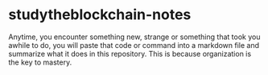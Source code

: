 # studytheblockchain-notes
Anytime, you encounter something new, strange or something that took you awhile to do, you will paste that code or command into a markdown file and summarize what it does in this repository. This is because organization is the key to mastery.
